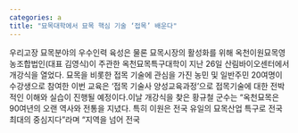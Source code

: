 ```yaml
---
categories: a
title: "묘목대학에서 묘목 핵심 기술 ‘접목’ 배운다"
---
```

우리고장 묘목분야의 우수인력 육성은 물론 묘목시장의 활성화를 위해 옥천이원묘목영농조합법인(대표 김영식)이 주관한 옥천묘목특구대학이 지난 26일 산림바이오센터에서 개강식을 열었다. 묘목을 비롯한 접목 기술에 관심을 가진 농민 및 일반주민 20여명이 수강생으로 참여한 이번 교육은 ‘접목 기술사 양성교육과정’으로 접목기술에 대한 전박적인 이해와 실습이 진행될 예정이다.이날 개강식을 찾은 황규철 군수는 “옥천묘목은 90여년의 오랜 역사와 전통을 지녔다. 특히 이원은 전국 유일의 묘목산업 특구로 전국 최대의 중심지다”라며 “지역을 넘어 전국